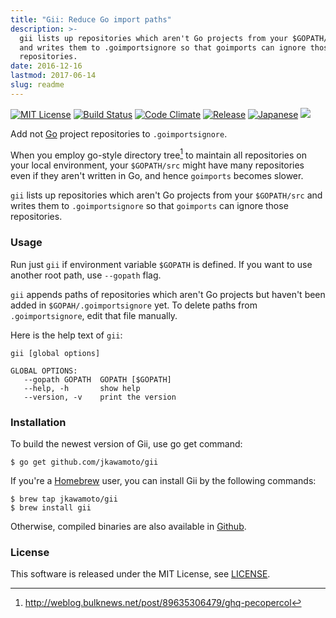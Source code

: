 ```yaml
---
title: "Gii: Reduce Go import paths"
description: >-
  gii lists up repositories which aren't Go projects from your $GOPATH/src
  and writes them to .goimportsignore so that goimports can ignore those
  repositories.
date: 2016-12-16
lastmod: 2017-06-14
slug: readme
---
```


[![MIT License](https://img.shields.io/badge/license-MIT-blue.svg?style=flat)](info/licenses/)
[![Build Status](https://travis-ci.org/jkawamoto/gii.svg?branch=master)](https://travis-ci.org/jkawamoto/gii)
[![Code Climate](https://codeclimate.com/github/jkawamoto/gii/badges/gpa.svg)](https://codeclimate.com/github/jkawamoto/gii)
[![Release](https://img.shields.io/badge/release-0.1.2-lightgrey.svg)](https://github.com/jkawamoto/gii/releases/tag/v0.1.2)
[![Japanese](https://img.shields.io/badge/qiita-%E6%97%A5%E6%9C%AC%E8%AA%9E-brightgreen.svg)](http://qiita.com/jkawamoto/items/e9d135e974a44dade715)
<a href="#" data-remodal-target="wallet"><img src="https://img.shields.io/badge/donate-bitcoin-yellow.svg"/></a>

Add not [Go](https://golang.org/) project repositories to `.goimportsignore`.

When you employ go-style directory tree[^1] to maintain all repositories on your
local environment, your `$GOPATH/src` might have many repositories even if they
aren't written in Go, and hence `goimports` becomes slower.

`gii` lists up repositories which aren't Go projects from your `$GOPATH/src`
and writes them to `.goimportsignore` so that `goimports` can ignore those
repositories.

[^1]: http://weblog.bulknews.net/post/89635306479/ghq-pecopercol


### Usage
Run just `gii` if environment variable `$GOPATH` is defined.
If you want to use another root path, use `--gopath` flag.

`gii` appends paths of repositories which aren't Go projects
but haven't been added in `$GOPAH/.goimportsignore` yet.
To delete paths from `.goimportsignore`, edit that file manually.

Here is the help text of `gii`:
~~~shell
gii [global options]

GLOBAL OPTIONS:
   --gopath GOPATH  GOPATH [$GOPATH]
   --help, -h       show help
   --version, -v    print the version
~~~


### Installation
To build the newest version of Gii, use go get command:

```shell
$ go get github.com/jkawamoto/gii
```

If you're a [Homebrew](http://brew.sh/) user,
you can install Gii by the following commands:

```shell
$ brew tap jkawamoto/gii
$ brew install gii
```

Otherwise, compiled binaries are also available in
[Github](https://github.com/jkawamoto/gii/releases).


### License
This software is released under the MIT License, see [LICENSE](info/licenses/).
